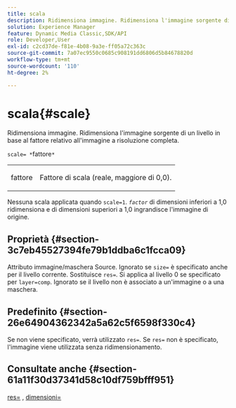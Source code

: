 ```yaml
---
title: scala
description: Ridimensiona immagine. Ridimensiona l'immagine sorgente di un livello in base al fattore relativo all'immagine a risoluzione completa.
solution: Experience Manager
feature: Dynamic Media Classic,SDK/API
role: Developer,User
exl-id: c2cd37de-f81e-4b08-9a3e-ff05a72c363c
source-git-commit: 7a07ec9550c0685c908191dd6806d5b84678820d
workflow-type: tm+mt
source-wordcount: '110'
ht-degree: 2%

---
```


# scala{#scale}

Ridimensiona immagine. Ridimensiona l&#39;immagine sorgente di un livello in base al fattore relativo all&#39;immagine a risoluzione completa.

`scale= *`fattore`*`

<table id="simpletable_AC596A87494A4213A7D1C76612E8F2FD"> 
 <tr class="strow"> 
  <td class="stentry"> <p><span class="varname"> fattore</span> </p> </td> 
  <td class="stentry"> <p>Fattore di scala (reale, maggiore di 0,0). </p></td> 
 </tr> 
</table>

Nessuna scala applicata quando `scale=1`. *`factor`* di dimensioni inferiori a 1,0 ridimensiona e di dimensioni superiori a 1,0 ingrandisce l&#39;immagine di origine.

## Proprietà {#section-3c7eb45527394fe79b1ddba6c1fcca09}

Attributo immagine/maschera Source. Ignorato se `size=` è specificato anche per il livello corrente. Sostituisce `res=`. Si applica al livello 0 se specificato per `layer=comp`. Ignorato se il livello non è associato a un&#39;immagine o a una maschera.

## Predefinito {#section-26e64904362342a5a62c5f6598f330c4}

Se non viene specificato, verrà utilizzato `res=`. Se `res=` non è specificato, l&#39;immagine viene utilizzata senza ridimensionamento.

## Consultate anche {#section-61a11f30d37341d58c10df759bfff951}

[res=](../../../../../is-api/http-ref/image-serving-api-ref/c-http-protocol-reference/c-command-reference/r-res.md#reference-3d6fe416801148dea0f786f2b5169e55) , [dimensioni=](../../../../../is-api/http-ref/image-serving-api-ref/c-http-protocol-reference/c-data-types/r-size.md#reference-04d383f32c7b4003bed9978cb854747b)
